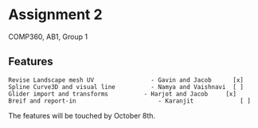 # Assignment 2
COMP360, AB1, Group 1

## Features
```
Revise Landscape mesh UV 		        - Gavin and Jacob      [x]   
Spline Curve3D and visual line  		- Namya and Vaishnavi  [ ]   
Glider import and transforms	      - Harjot and Jacob     [x]   
Breif and report-in 			          - Karanjit             [ ]   
```


The features will be touched by October 8th.
